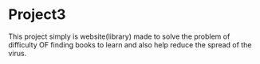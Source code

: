 # Project3
This project simply is website(library) made to solve the problem of difficulty OF finding books to learn and also help reduce the spread of the virus.
